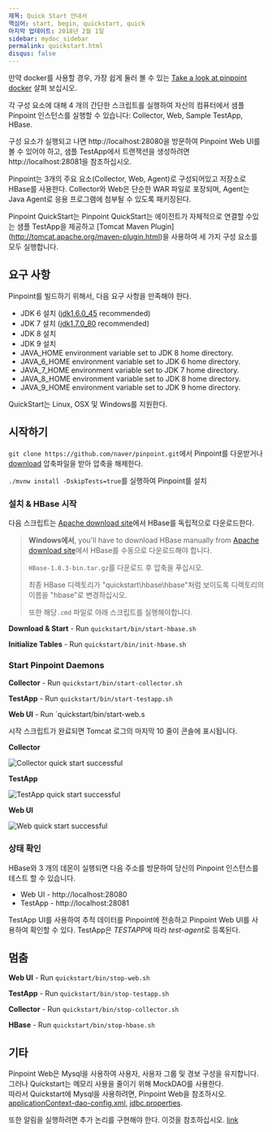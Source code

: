 ```yaml
---
제목: Quick Start 안내서
핵심어: start, begin, quickstart, quick
마지막 업데이트: 2018년 2월 1일
sidebar: mydoc_sidebar
permalink: quickstart.html
disqus: false
---
```


만약 docker를 사용할 경우, 가장 쉽게 둘러 볼 수 있는 [Take a look at pinpoint docker](./docker.html) 살펴 보십시오.

각 구성 요소에 대해 4 개의 간단한 스크립트를 실행하여 자신의 컴퓨터에서 샘플 Pinpoint 인스턴스를 실행할 수 있습니다: Collector, Web, Sample TestApp, HBase.

구성 요소가 실행되고 나면 http://localhost:28080을 방문하여 Pinpoint Web UI를 볼 수 있어야 하고, 샘플 TestApp에서 트랜잭션을 생성하려면 http://localhost:28081을 참조하십시오.

Pinpoint는 3개의 주요 요소(Collector, Web, Agent)로 구성되어있고 저장소로 HBase를 사용한다. Collector와 Web은 단순한 WAR 파일로 포장되며, Agent는 Java Agent로 응용 프로그램에 첨부될 수 있도록 패키징된다.

Pinpoint QuickStart는 Pinpoint QuickStart는 에이전트가 자체적으로 연결할 수있는 샘플 TestApp을 제공하고 [Tomcat Maven Plugin] (http://tomcat.apache.org/maven-plugin.html)을 사용하여 세 가지 구성 요소를 모두 실행합니다.

## 요구 사항
Pinpoint를 빌드하기 위해서, 다음 요구 사항을 만족해야 한다.

* JDK 6 설치 ([jdk1.6.0_45](http://www.oracle.com/technetwork/java/javase/downloads/java-archive-downloads-javase6-419409.html#jdk-6u45-oth-JPR) recommended)
* JDK 7 설치 ([jdk1.7.0_80](http://www.oracle.com/technetwork/java/javase/downloads/java-archive-downloads-javase7-521261.html#jdk-7u80-oth-JPR) recommended)
* JDK 8 설치
* JDK 9 설치
* JAVA_HOME environment variable set to JDK 8 home directory.
* JAVA_6_HOME environment variable set to JDK 6 home directory.
* JAVA_7_HOME environment variable set to JDK 7 home directory.
* JAVA_8_HOME environment variable set to JDK 8 home directory.
* JAVA_9_HOME environment variable set to JDK 9 home directory.

QuickStart는 Linux, OSX 및 Windows를 지원한다.

## 시작하기

`git clone https://github.com/naver/pinpoint.git`에서 Pinpoint를 다운받거나 [download](https://github.com/naver/pinpoint/archive/master.zip) 압축파일을 받아 압축을 해제한다.

`./mvnw install -DskipTests=true`를 실행하여 Pinpoint를 설치

### 설치 & HBase 시작

다음 스크립트는 [Apache download site](http://apache.mirror.cdnetworks.com/hbase/)에서 HBase를 독립적으로 다운로드한다.

> **Windows에서**, you'll have to download HBase manually from [Apache download site](http://apache.mirror.cdnetworks.com/hbase/)에서 HBase를 수동으로 다운로드해야 합니다.
>
> `HBase-1.0.3-bin.tar.gz`를 다운로드 후 압축을 푸십시오.
>
> 최종 HBase 디렉토리가 "quickstart\hbase\hbase"처럼 보이도록 디렉토리의 이름을 "hbase"로 변경하십시오.
>
> 또한 해당`.cmd` 파일로 아래 스크립트를 실행해야합니다.

**Download & Start** - Run `quickstart/bin/start-hbase.sh`

**Initialize Tables** - Run `quickstart/bin/init-hbase.sh`

### Start Pinpoint Daemons

**Collector** - Run `quickstart/bin/start-collector.sh`

**TestApp** - Run `quickstart/bin/start-testapp.sh`

**Web UI** - Run `quickstart/bin/start-web.s

시작 스크립트가 완료되면 Tomcat 로그의 마지막 10 줄이 콘솔에 표시됩니다.

**Collector**

![Collector quick start successful](images/ss_quickstart-collector-log.png)

**TestApp**

![TestApp quick start successful](images/ss_quickstart-testapp-log.png)

**Web UI**

![Web quick start successful](images/ss_quickstart-web-log.png)

### 상태 확인
HBase와 3 개의 데몬이 실행되면 다음 주소를 방문하여 당신의 Pinpoint 인스턴스를 테스트 할 수 있습니다.

* Web UI - http://localhost:28080
* TestApp - http://localhost:28081

TestApp UI를 사용하여 추적 데이터를 Pinpoint에 전송하고 Pinpoint Web UI를 사용하여 확인할 수 있다. TestApp은 *TESTAPP*에 따라 *test-agent*로 등록된다.

## 멈춤

**Web UI** - Run `quickstart/bin/stop-web.sh`

**TestApp** - Run `quickstart/bin/stop-testapp.sh`

**Collector** - Run `quickstart/bin/stop-collector.sh`

**HBase** - Run `quickstart/bin/stop-hbase.sh`

## 기타

Pinpoint Web은 Mysql을 사용하여 사용자, 사용자 그룹 및 경보 구성을 유지합니다.</br>
그러나 Quickstart는 메모리 사용을 줄이기 위해 MockDAO를 사용한다.</br>
따라서 Quickstart에 Mysql을 사용하려면, Pinpoint Web을 참조하시오. [applicationContext-dao-config.xml](https://github.com/naver/pinpoint/blob/master/web/src/main/resources/applicationContext-dao-config.xml), [jdbc.properties](https://github.com/naver/pinpoint/blob/master/web/src/main/resources/jdbc.properties).

또한 알림을 실행하려면 추가 논리를 구현해야 한다. 이것을 참조하십시오. [link](./alarm.html)






